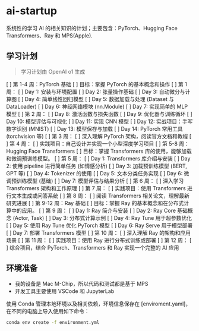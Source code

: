 # ai-startup

系统性的学习 AI 的相关知识的计划；主要包含：PyTorch、Hugging Face Transformers、Ray 和 MPS(Apple).

## 学习计划

> 学习计划由 OpenAI o1 生成

[ ] 第 1-4 周：PyTorch 基础
    [ ] 目标：掌握 PyTorch 的基本概念和操作
        [ ] 第 1 周：
        [ ] Day 1: 安装与环境配置
        [ ] Day 2: 张量操作基础
        [ ] Day 3: 自动微分与计算图
        [ ] Day 4: 简单线性回归模型
        [ ] Day 5: 数据加载与处理 (Dataset 与 DataLoader)
        [ ] Day 6: 神经网络模块 (nn.Module)
        [ ] Day 7: 实现简单的 MLP 模型
    [ ] 第 2 周：
        [ ] Day 8: 激活函数与损失函数
        [ ] Day 9: 优化器与训练循环
        [ ] Day 10: 模型评估与可视化
        [ ] Day 11: 实现 CNN 模型
        [ ] Day 12: 实战项目：手写数字识别 (MNIST)
        [ ] Day 13: 模型保存与加载
        [ ] Day 14: PyTorch 常用工具 (torchvision 等)
    [ ] 第 3 周：
        [ ] 深入理解 PyTorch 架构，阅读官方文档和教程
    [ ] 第 4 周：
        [ ] 实践项目：自己设计并实现一个小型深度学习项目
[ ] 第 5-8 周：Hugging Face Transformers
    [ ] 目标：掌握 Transformers 库的使用，能够加载和微调预训练模型。
    [ ] 第 5 周：
        [ ] Day 1: Transformers 库介绍与安装
        [ ] Day 2: 使用 pipeline 进行简单任务 (如情感分析)
        [ ] Day 3: 加载预训练模型 (BERT, GPT 等)
        [ ] Day 4: Tokenizer 的使用
        [ ] Day 5: 文本分类任务实现
        [ ] Day 6: 微调预训练模型 (基础)
        [ ] Day 7: 模型评估与结果分析
    [ ] 第 6 周：
        [ ] 深入学习 Transformers 架构和工作原理
    [ ] 第 7 周：
        [ ] 实践项目：使用 Transformers 进行文本生成或问答系统
    [ ] 第 8 周：
        [ ] 阅读 Transformers 相关论文，理解最新研究进展
[ ] 第 9-12 周：Ray 基础
    [ ] 目标：掌握 Ray 的基本概念和在分布式计算中的应用。
    [ ] 第 9 周：
        [ ] Day 1: Ray 简介与安装
        [ ] Day 2: Ray Core 基础概念 (Actor, Task)
        [ ] Day 3: 分布式计算示例
        [ ] Day 4: Ray Tune 用于超参数优化
        [ ] Day 5: 使用 Ray Tune 优化 PyTorch 模型
        [ ] Day 6: Ray Serve 用于模型部署
        [ ] Day 7: 部署 Transformers 模型
    [ ] 第 10 周：
        [ ] 深入理解 Ray 的架构和应用场景
    [ ] 第 11 周：
        [ ] 实践项目：使用 Ray 进行分布式训练或部署
    [ ] 第 12 周：
        [ ] 综合项目，结合 PyTorch、Transformers 和 Ray 实现一个完整的 AI 应用

## 环境准备

- 我的设备是 Mac M-Chip，所以代码和测试都是基于 MPS
- 开发工具主要使用 VSCode 和 JupyterLab

使用 Conda 管理本地环境以及相关依赖，环境信息保存在 [enviroment.yaml]，在不同的电脑上导入使用如下命令：

```bash
conda env create -f environment.yml
```
